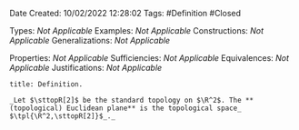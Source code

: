 <div class="topSpace"></div>

Date Created: 10/02/2022 12:28:02
Tags: #Definition #Closed 

Types: _Not Applicable_
Examples: _Not Applicable_
Constructions: _Not Applicable_
Generalizations: _Not Applicable_

Properties: _Not Applicable_
Sufficiencies: _Not Applicable_
Equivalences: _Not Applicable_
Justifications: _Not Applicable_

``` ad-Definition
title: Definition.

_Let $\sttopR[2]$ be the standard topology on $\R^2$. The **(topological) Euclidean plane** is the topological space_ $\tpl{\R^2,\sttopR[2]}$_._

```
